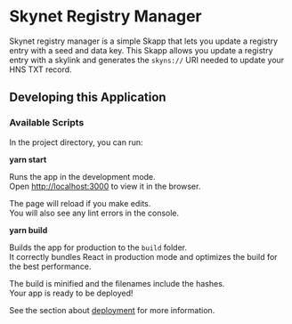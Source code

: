 # Skynet Registry Manager

Skynet registry manager is a simple Skapp that lets you update a registry
entry with a seed and data key. This Skapp allows you update a registry entry
with a skylink and generates the `skyns://` URI needed to update your HNS TXT
record.

## Developing this Application

### Available Scripts

In the project directory, you can run:

**yarn start**

Runs the app in the development mode.\
Open [http://localhost:3000](http://localhost:3000) to view it in the browser.

The page will reload if you make edits.\
You will also see any lint errors in the console.

**yarn build**

Builds the app for production to the `build` folder.\
It correctly bundles React in production mode and optimizes the build for the best performance.

The build is minified and the filenames include the hashes.\
Your app is ready to be deployed!

See the section about [deployment](https://facebook.github.io/create-react-app/docs/deployment) for more information.
